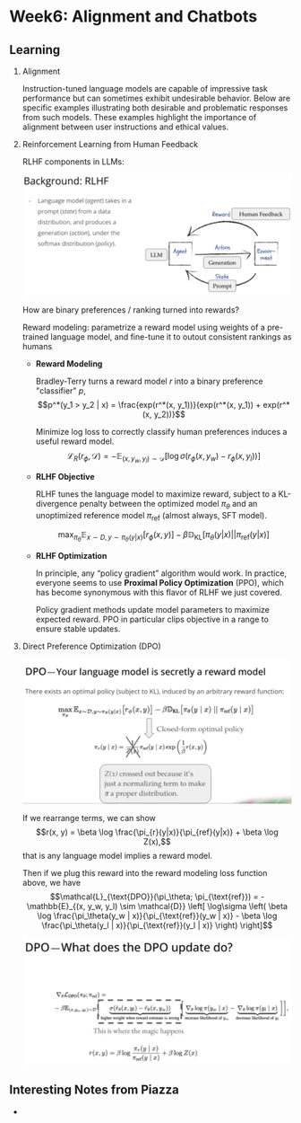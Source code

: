 # Week6: Alignment and Chatbots

## Learning

1. Alignment

    Instruction-tuned language models are capable of impressive task performance but can sometimes exhibit undesirable behavior. Below are specific examples illustrating both desirable and problematic responses from such models. These examples highlight the importance of alignment between user instructions and ethical values.

2. Reinforcement Learning from Human Feedback

    RLHF components in LLMs:

    ![RLHF-in-LLMs](./imgs/RLHF-in-LLMs.png)

    How are binary preferences / ranking turned into rewards?

    Reward modeling: parametrize a reward model using weights of a pre-trained language model, and fine-tune it to outout consistent rankings as humans

    - **Reward Modeling**

        Bradley-Terry turns a reward model $r$ into a binary preference "classifier" $p$,
        $$p^*(y_1 > y_2 | x) = \frac{exp(r^*(x, y_1))}{exp(r^*(x, y_1)) + exp(r^*(x, y_2))}$$

        Minimize log loss to correctly classify human preferences induces a useful reward model.
        $$\mathcal{L}_{R}(r_{\phi}, \mathcal{D}) = - \mathbb{E}_{(x, y_{w}, y_{l}) \sim \mathcal{D}} \left[ \log \sigma \left( r_{\phi}(x, y_{w}) - r_{\phi}(x, y_{l}) \right) \right]$$

    - **RLHF Objective**

        RLHF tunes the language model to maximize reward, subject to a KL-divergence penalty between the optimized model $\pi_{\theta}$ and an unoptimized reference model $\pi_{\text{ref}}$ (almost always, SFT model).

        $$\max_{\pi_{\theta}} \mathbb{E}_{x \sim D, y \sim \pi_{\theta}(y|x)} [r_{\phi}(x, y)] - \beta \mathbb{D}_{\text{KL}} [\pi_{\theta}(y | x) || \pi_{\text{ref}}(y | x)]$$

    - **RLHF Optimization**

        In principle, any “policy gradient” algorithm would work. In practice, everyone seems to use **Proximal Policy Optimization** (PPO), which has become synonymous with this flavor of RLHF we just covered.

        Policy gradient methods update model parameters to maximize expected reward. PPO in particular clips objective in a range to ensure stable updates.

3. Direct Preference Optimization (DPO)

    ![DPO](./imgs/DPO.png)

    If we rearrange terms, we can show $$r(x, y) = \beta \log \frac{\pi_{r}(y|x)}{\pi_{ref}(y|x)} + \beta \log Z(x),$$ that is any language model implies a reward model.

    Then if we plug this reward into the reward modeling loss function above, we have $$\mathcal{L}_{\text{DPO}}(\pi_\theta; \pi_{\text{ref}}) = -\mathbb{E}_{(x, y_w, y_l) \sim \mathcal{D}} \left[ \log\sigma \left( \beta \log \frac{\pi_\theta(y_w | x)}{\pi_{\text{ref}}(y_w | x)} - \beta \log \frac{\pi_\theta(y_l | x)}{\pi_{\text{ref}}(y_l | x)} \right) \right]$$

    ![DPO-Gradient](./imgs/DPO-Gradient.png)

## Interesting Notes from Piazza

- 
